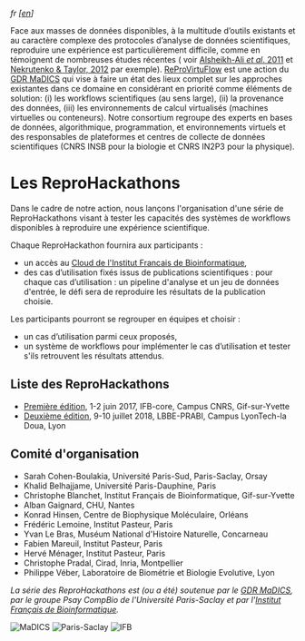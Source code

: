 *fr \[[en](index-en.md)\]*

Face aux masses de données disponibles, à la multitude d’outils existants et au caractère complexe des protocoles d’analyse de données scientifiques, reproduire une expérience est particulièrement difficile, comme en témoignent de nombreuses études récentes ( voir [Alsheikh-Ali *et al*. 2011](https://doi.org/10.1371%2Fjournal.pone.0024357) et [Nekrutenko & Taylor, 2012](https://doi.org/10.1038%2Fnrg3305) par exemple). [ReProVirtuFlow](https://www.madics.fr/actions/actions-en-cours/reprovirtuflow) est une action du [GDR MaDICS](https://www.madics.fr) qui vise à faire un état des lieux complet sur les approches existantes dans ce domaine en considérant en priorité comme éléments de solution: (i) les workflows scientifiques (au sens large), (ii) la provenance des données, (iii) les environnements de calcul virtualisés (machines virtuelles ou conteneurs). Notre consortium regroupe des experts en bases de données, algorithmique, programmation, et environnements virtuels et des responsables de plateformes et centres de collecte de données scientifiques (CNRS INSB pour la biologie et CNRS IN2P3 pour la physique).

# Les ReproHackathons
Dans le cadre de notre action, nous lançons l'organisation d'une série de ReproHackathons visant à tester les capacités des systèmes de workflows disponibles à reproduire une expérience scientifique. 

Chaque ReproHackathon fournira aux participants : 
* un accès au [Cloud de l'Institut Francais de Bioinformatique](http://www.france-bioinformatique.fr/fr/cloud),
* des cas d’utilisation fixés issus de publications scientifiques : pour chaque cas d’utilisation : un pipeline d'analyse et un jeu de données d'entrée, le défi sera de reproduire les résultats de la publication choisie.

Les participants pourront se regrouper en équipes et choisir :
* un cas d’utilisation parmi ceux proposés,
* un système de workflows pour implémenter le cas d’utilisation et tester s'ils retrouvent les résultats attendus.

## Liste des ReproHackathons

* [Première édition](hackathon_1_programme.md), 1-2 juin 2017, IFB-core, Campus CNRS, Gif-sur-Yvette
* [Deuxième édition](hackathon_2_programme.md), 9-10 juillet 2018, LBBE-PRABI, Campus LyonTech-la Doua, Lyon

## Comité d'organisation

* Sarah Cohen-Boulakia, Université Paris-Sud, Paris-Saclay, Orsay
* Khalid Belhajjame, Université Paris-Dauphine, Paris
* Christophe Blanchet, Institut Français de Bioinformatique, Gif-sur-Yvette
* Alban Gaignard, CHU, Nantes
* Konrad Hinsen, Centre de Biophysique Moléculaire, Orléans
* Frédéric Lemoine, Institut Pasteur, Paris
* Yvan Le Bras, Muséum National d'Histoire Naturelle, Concarneau
* Fabien Mareuil, Institut Pasteur, Paris
* Hervé Ménager, Institut Pasteur, Paris
* Christophe Pradal, Cirad, Inria, Montpellier
* Philippe Véber, Laboratoire de Biométrie et Biologie Evolutive, Lyon

*La série des ReproHackathons est (ou a été) soutenue par le [GDR MaDICS](https://www.madics.fr), par le groupe Psay CompBio de l'Université Paris-Saclay et par l'[Institut Français de Bioinformatique](http://www.france-bioinformatique.fr).*

![MaDICS](https://ifb-elixirfr.github.io/ReproHackathon/logo-madics.png) ![Paris-Saclay](https://ifb-elixirfr.github.io/ReproHackathon/logo-paris-saclay.png) ![IFB](https://ifb-elixirfr.github.io/ReproHackathon/logo-ifb.png)
